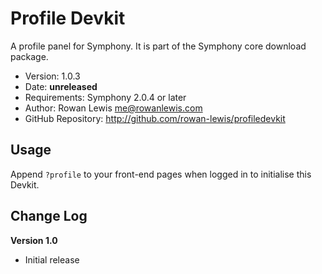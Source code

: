 # Profile Devkit #

A profile panel for Symphony.
It is part of the Symphony core download package.

- Version: 1.0.3
- Date: **unreleased**
- Requirements: Symphony 2.0.4 or later
- Author: Rowan Lewis <me@rowanlewis.com>
- GitHub Repository: <http://github.com/rowan-lewis/profiledevkit>

## Usage

Append `?profile` to your front-end pages when logged in to initialise this Devkit.

## Change Log

**Version 1.0**

- Initial release